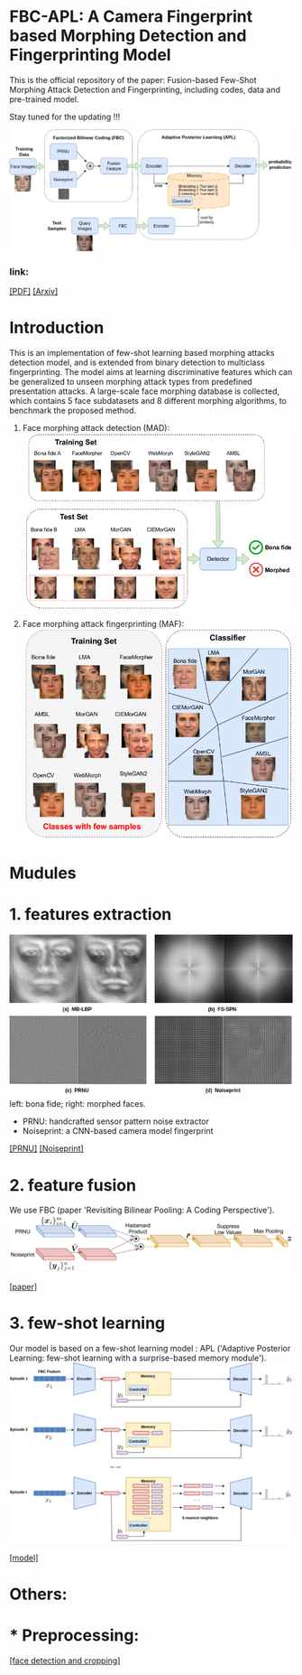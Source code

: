 # FBC-APL: A Camera Fingerprint based Morphing Detection and Fingerprinting Model
This is the official repository of the paper: Fusion-based Few-Shot Morphing Attack Detection and Fingerprinting, including codes, data and pre-trained model.

Stay tuned for the updating !!!

![arch](fig/pipeline.png)

### link:

[[PDF]](https://arxiv.org/pdf/2210.15510.pdf)
[[Arxiv]](https://arxiv.org/abs/2210.15510)

# Introduction
This is an implementation of few-shot learning based morphing attacks detection model, and is extended from binary detection to multiclass fingerprinting. The model aims at learning discriminative features which can be generalized to unseen morphing attack types from predefined presentation attacks. A large-scale face morphing database is collected, which contains 5 face subdatasets and 8 different morphing algorithms, to benchmark the proposed method.

1. Face morphing attack detection (MAD): 
![arch](fig/MAD_few_shot.png)

2. Face morphing attack fingerprinting (MAF):
![arch](fig/fingerprint.png)


# Mudules
# 1. features extraction
![arch](fig/avg_feature.png)
left: bona fide; right: morphed faces.

* PRNU: handcrafted sensor pattern noise extractor
* Noiseprint: a CNN-based camera model fingerprint

[[PRNU]](https://dde.binghamton.edu/download/camera_fingerprint/)
[[Noiseprint]](https://github.com/grip-unina/noiseprint)

# 2. feature fusion
We use FBC (paper 'Revisiting Bilinear Pooling: A Coding Perspective').
![arch](fig/fbc.png)

[[paper]](https://ojs.aaai.org/index.php/AAAI/article/view/5811)

# 3. few-shot learning
Our model is based on a few-shot learning model : APL ('Adaptive Posterior Learning: few-shot learning with a surprise-based memory module').
![arch](fig/MAD_APL.png)

[[model]](https://github.com/cogentlabs/apl)



# Others:
# * Preprocessing: 
 [[face detection and cropping]](https://github.com/Practical-CV/Facial-Landmarks-Detection-with-DLIB) 
  
 







